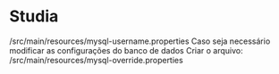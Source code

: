 # Studia

/src/main/resources/mysql-username.properties
Caso seja necessário modificar as configurações do banco de dados
Criar o arquivo: /src/main/resources/mysql-override.properties

